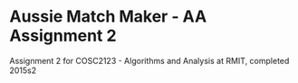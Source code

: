 Aussie Match Maker - AA Assignment 2
=================

Assignment 2 for COSC2123 - Algorithms and Analysis at RMIT, completed 2015s2
